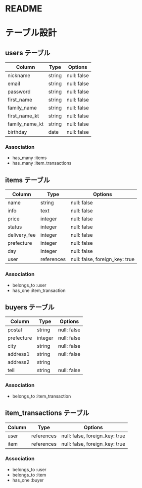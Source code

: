 # README

# テーブル設計

## users テーブル

| Column         | Type   | Options     |
| -------------- | ------ | ----------- |
| nickname       | string | null: false |
| email          | string | null: false |
| password       | string | null: false |
| first_name     | string | null: false |
| family_name    | string | null: false |
| first_name_kt  | string | null: false |
| family_name_kt | string | null: false |
| birthday       | date   | null: false |

### Association

- has_many :items
- has_many :item_transactions

## items テーブル

| Column       | Type     | Options                        |
| ------------ | -------- | ------------------------------ |
| name         | string   | null: false                    |
| info         | text     | null: false                    |
| price        | integer  | null: false                    |
| status       | integer  | null: false                    |
| delivery_fee | integer  | null: false                    |
| prefecture   | integer  | null: false                    |
| day          | integer  | null: false                    |
| user         |references| null: false, foreign_key: true |

### Association

- belongs_to :user
- has_one :item_transaction

## buyers テーブル

| Column       | Type     | Options                        |
| ------------ | -------- | ------------------------------ |
| postal       | string   | null: false                    |
| prefecture   | integer  | null: false                    |
| city         | string   | null: false                    |
| address1     | string   | null: false                    |
| address2     | string   |                                |
| tell         | string   | null: false                    |

### Association

- belongs_to :item_transaction

## item_transactions テーブル

| Column       | Type     | Options                        |
| ------------ | -------- | ------------------------------ |
| user         |references| null: false, foreign_key: true |
| item         |references| null: false, foreign_key: true |

### Association
- belongs_to :user
- belongs_to :item
- has_one :buyer
